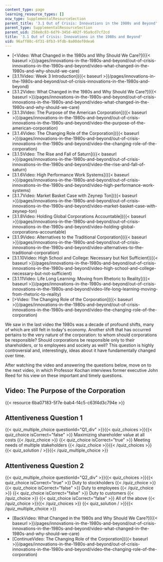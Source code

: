 ```yaml
---
content_type: page
learning_resource_types: []
ocw_type: SupplementalResourceSection
parent_title: '3.1 Out of Crisis: Innovations in the 1980s and Beyond'
parent_type: SupplementalResourceSection
parent_uid: 258e8c83-6d79-345d-402f-95a9cd7cf2cd
title: '3.1 Out of Crisis: Innovations in the 1980s and Beyond'
uid: 96aff88c-6f31-8fb3-9fdb-8a00def0dea6
---
```


*   [\<Video: What Changed in the 1980s and Why Should We Care?]({{< baseurl >}}/pages/innovations-in-the-1980s-and-beyond/out-of-crisis-innovations-in-the-1980s-and-beyond/video-what-changed-in-the-1980s-and-why-should-we-care)
*   [3.1.1Video: Week 3 Introduction]({{< baseurl >}}/pages/innovations-in-the-1980s-and-beyond/out-of-crisis-innovations-in-the-1980s-and-beyond)
*   [3.1.2Video: What Changed in the 1980s and Why Should We Care?]({{< baseurl >}}/pages/innovations-in-the-1980s-and-beyond/out-of-crisis-innovations-in-the-1980s-and-beyond/video-what-changed-in-the-1980s-and-why-should-we-care)
*   [3.1.3Video: The Purpose of the American Corporation]({{< baseurl >}}/pages/innovations-in-the-1980s-and-beyond/out-of-crisis-innovations-in-the-1980s-and-beyond/video-the-purpose-of-the-american-corporation)
*   [3.1.4Video: The Changing Role of the Corporation]({{< baseurl >}}/pages/innovations-in-the-1980s-and-beyond/out-of-crisis-innovations-in-the-1980s-and-beyond/video-the-changing-role-of-the-corporation)
*   [3.1.5Video: The Rise and Fall of Saturn]({{< baseurl >}}/pages/innovations-in-the-1980s-and-beyond/out-of-crisis-innovations-in-the-1980s-and-beyond/video-the-rise-and-fall-of-saturn)
*   [3.1.6Video: High Performance Work Systems]({{< baseurl >}}/pages/innovations-in-the-1980s-and-beyond/out-of-crisis-innovations-in-the-1980s-and-beyond/video-high-performance-work-systems)
*   [3.1.7Video: Market Basket Case with Zeynep Ton]({{< baseurl >}}/pages/innovations-in-the-1980s-and-beyond/out-of-crisis-innovations-in-the-1980s-and-beyond/video-market-basket-case-with-zeynep-ton)
*   [3.1.8Video: Holding Global Corporations Accountable]({{< baseurl >}}/pages/innovations-in-the-1980s-and-beyond/out-of-crisis-innovations-in-the-1980s-and-beyond/video-holding-global-corporations-accountable)
*   [3.1.9Video: Alternatives to the Traditional Corporation]({{< baseurl >}}/pages/innovations-in-the-1980s-and-beyond/out-of-crisis-innovations-in-the-1980s-and-beyond/video-alternatives-to-the-traditional-corporation)
*   [3.1.10Video: High School and College: Necessary but Not Sufficient]({{< baseurl >}}/pages/innovations-in-the-1980s-and-beyond/out-of-crisis-innovations-in-the-1980s-and-beyond/video-high-school-and-college-necessary-but-not-sufficient)
*   [3.1.11Video: Life Long Learning: Moving from Rhetoric to Reality]({{< baseurl >}}/pages/innovations-in-the-1980s-and-beyond/out-of-crisis-innovations-in-the-1980s-and-beyond/video-life-long-learning-moving-from-rhetoric-to-reality)
*   [\>Video: The Changing Role of the Corporation]({{< baseurl >}}/pages/innovations-in-the-1980s-and-beyond/out-of-crisis-innovations-in-the-1980s-and-beyond/video-the-changing-role-of-the-corporation)

We saw in the last video the 1980s was a decade of profound shifts, many of which are still felt in today's economy. Another shift that has occurred pertains to the very nature of the corporation: to whom should corporations be responsible? Should corporations be responsible only to their shareholders, or to employees and society as well? This question is highly controversial and, interestingly, ideas about it have fundamentally changed over time.

After watching the video and answering the questions below, move on to the next video, in which Professor Kochan interviews former executive John Reed for his view on these important and timely questions.

Video: The Purpose of the Corporation
-------------------------------------

{{< resource 6ba07183-5f7e-bab4-f4c5-c63f4d3c794e >}}

Attentiveness Question 1
------------------------

{{< quiz_multiple_choice questionId="Q1_div" >}}{{< quiz_choices >}}{{< quiz_choice isCorrect="false" >}}&nbsp;Maximizing shareholder value at all costs&nbsp;{{< /quiz_choice >}}
{{< quiz_choice isCorrect="true" >}}&nbsp;Meeting needs of multiple stakeholders&nbsp;{{< /quiz_choice >}}{{< /quiz_choices >}}
{{< quiz_solution / >}}{{< /quiz_multiple_choice >}}

Attentiveness Question 2
------------------------

{{< quiz_multiple_choice questionId="Q2_div" >}}{{< quiz_choices >}}{{< quiz_choice isCorrect="true" >}}&nbsp;Duty to stockholders&nbsp;{{< /quiz_choice >}}
{{< quiz_choice isCorrect="false" >}}&nbsp;Duty to employees&nbsp;{{< /quiz_choice >}}
{{< quiz_choice isCorrect="false" >}}&nbsp;Duty to customers&nbsp;{{< /quiz_choice >}}
{{< quiz_choice isCorrect="false" >}}&nbsp;All of the above&nbsp;{{< /quiz_choice >}}{{< /quiz_choices >}}
{{< quiz_solution / >}}{{< /quiz_multiple_choice >}}

*   [BackVideo: What Changed in the 1980s and Why Should We Care?]({{< baseurl >}}/pages/innovations-in-the-1980s-and-beyond/out-of-crisis-innovations-in-the-1980s-and-beyond/video-what-changed-in-the-1980s-and-why-should-we-care)
*   [ContinueVideo: The Changing Role of the Corporation]({{< baseurl >}}/pages/innovations-in-the-1980s-and-beyond/out-of-crisis-innovations-in-the-1980s-and-beyond/video-the-changing-role-of-the-corporation)